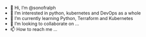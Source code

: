 - 👋 Hi, I’m @sonofralph
- 👀 I’m interested in python, kubernetes and DevOps as a whole
- 🌱 I’m currently learning Python, Terraform and Kubernetes
- 💞️ I’m looking to collaborate on ...
- 📫 How to reach me ...

<!---
sonofralph/sonofralph is a ✨ special ✨ repository because its `README.md` (this file) appears on your GitHub profile.
You can click the Preview link to take a look at your changes.
--->
